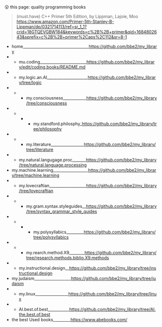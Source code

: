 😲  this page: quality programming books  

> (must.have) C++ Primer 5th Edition, by Lippman, Lajoie, Moo   
https://www.amazon.com/Primer-5th-Stanley-B-Lippman/dp/0321714113/ref=sr_1_1?crid=18GTQEVGBW184&keywords=c%2B%2B+primer&qid=1684802643&sprefix=c%2B%2B+primer%2Caps%2C112&sr=8-1  

- home__________________________________https://github.com/bbe2/my_library  
- - mu.coding________________________https://github.com/bbe2/my_library/edit/coding.books/README.md
- - my.logic.an.AI_____________________https://github.com/bbe2/my_library/tree/logic  
- - - my.consciousness____________https://github.com/bbe2/my_library/tree/consciousness  
- - - - my.standford.philosphy_https://github.com/bbe2/my_library/tree/philosophy  
- - - my.literature_________________https://github.com/bbe2/my_library/tree/literature  
- - my.natural.langugage.proc_______https://github.com/bbe2/my_library/tree/natural.language.processing  
- my.machine.learning__________________https://github.com/bbe2/my_library/tree/machine.learning   
- - my.lovecraftian___________________https://github.com/bbe2/my_library/tree/lovecraftian  
- - - my.gram.syntax.styleguides__https://github.com/bbe2/my_library/tree/syntax_grammar_style_guides  
- - - - my.polysyllabics_________https://github.com/bbe2/my_library/tree/polysyllabics  
- - - my.rearch.method.X9________https://github.com/bbe2/my_library/tree/research.methods.biblio.X9.methods  
- - my.instructional.design__https://github.com/bbe2/my_library/tree/instructional.design  
-  my.judaism___________________https://github.com/bbe2/my_library/tree/judaism  
- - my.linux_________________https://github.com/bbe2/my_library/tree/linux  
- -  AI.best.of.best___________https://github.com/bbe2/my_library/tree/AI.the.best.of.best   
-  the best Used books_________https://www.abebooks.com/   

